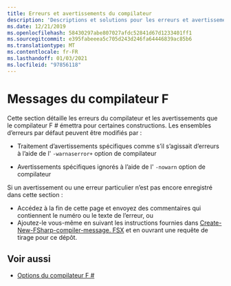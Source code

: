 ```yaml
---
title: Erreurs et avertissements du compilateur
description: 'Descriptions et solutions pour les erreurs et avertissements que le compilateur F # émettra'
ms.date: 12/21/2019
ms.openlocfilehash: 58430297abe807027afdc52841d67d1233401ff1
ms.sourcegitcommit: e395fabeeea5c705d243d246fa64446839ac85b6
ms.translationtype: MT
ms.contentlocale: fr-FR
ms.lasthandoff: 01/03/2021
ms.locfileid: "97856118"
---
```

# <a name="f-compiler-messages"></a>Messages du compilateur F #

Cette section détaille les erreurs du compilateur et les avertissements que le compilateur F # émettra pour certaines constructions. Les ensembles d’erreurs par défaut peuvent être modifiés par :

- Traitement d’avertissements spécifiques comme s’il s’agissait d’erreurs à l’aide de l' `-warnaserror+` option de compilateur

- Avertissements spécifiques ignorés à l’aide de l' `-nowarn` option de compilateur

Si un avertissement ou une erreur particulier n’est pas encore enregistré dans cette section :

- Accédez à la fin de cette page et envoyez des commentaires qui contiennent le numéro ou le texte de l’erreur, ou
- Ajoutez-le vous-même en suivant les instructions fournies dans [Create-New-FSharp-compiler-message. FSX](https://github.com/dotnet/docs/blob/master/docs/fsharp/language-reference/compiler-messages/util/create-new-fsharp-compiler-message.fsx) et en ouvrant une requête de tirage pour ce dépôt.

## <a name="see-also"></a>Voir aussi

- [Options du compilateur F #](../compiler-options.md)
